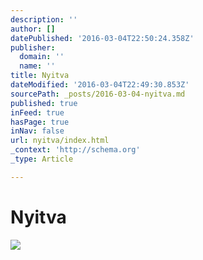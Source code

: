 ```yaml
---
description: ''
author: []
datePublished: '2016-03-04T22:50:24.358Z'
publisher:
  domain: ''
  name: ''
title: Nyitva
dateModified: '2016-03-04T22:49:30.853Z'
sourcePath: _posts/2016-03-04-nyitva.md
published: true
inFeed: true
hasPage: true
inNav: false
url: nyitva/index.html
_context: 'http://schema.org'
_type: Article

---
```

# Nyitva
![](https://the-grid-user-content.s3-us-west-2.amazonaws.com/cf77c5f4-f3eb-4aff-9da0-f2c7d7532cd3.png)